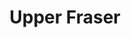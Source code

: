 ---
title: Upper Fraser
distance: 165km (~2 hr drive)
nearest_town: Fraser Lake, BC
hike_duration: 20-30 min
height: null
type: Top-rope, mixed & gear
climbs: 9 (5.5 - 5.10+)
---
